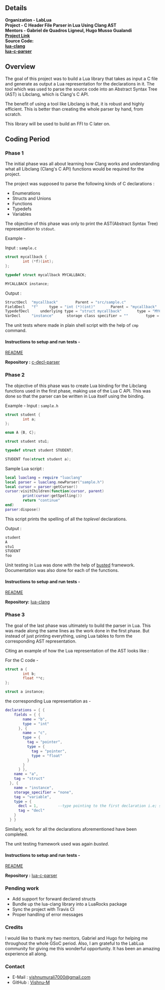 ## Details

**Organization - LabLua**  <br/>
**Project - C Header File Parser in Lua Using Clang AST** <br/>
**Mentors - Gabriel de Quadros Ligneul, Hugo Musso Gualandi** <br/>
[**Project Link**](https://summerofcode.withgoogle.com/archive/2019/projects/5167963789852672/ "**Project Link**") <br/>
**Source Code:** <br/> 
[**lua-clang**](https://github.com/Vishnu-M/lua-clang "**lua-clang**") <br/>
[**lua-c-parser**](https://github.com/Vishnu-M/lua-c-parser "**lua-c-parser**") <br/>

## Overview

The goal of this project was to build a Lua library that takes as input a C file and generate as output a Lua representation for the declarations in it. The tool which was used to parse the source code into an Abstract Syntax Tree (AST) is Libclang, which is Clang's C API. 

The benefit of using a tool like Libclang is that, it is robust and highly efficient. This is better than creating the whole parser by hand, from scratch. 

This library will be used to build an FFI to C later on.

## Coding Period

### Phase 1

The initial phase was all about learning how Clang works and understanding what all Libclang (Clang's C API) functions would be required for the project. 

The project was supposed to parse the following kinds of C declarations :
- Enumerations
- Structs and Unions
- Functions
- Typedefs
- Variables

The objective of this phase was only to print the AST(Abstract Syntax Tree) representation to `stdout`. 

Example - 

Input : `sample.c`
```c
struct mycallback {
        int (*f)(int);
};

typedef struct mycallback MYCALLBACK;

MYCALLBACK instance;
```
Output :
```c
StructDecl	"mycallback"		Parent = "src/sample.c"	
FieldDecl	"f"		type = "int (*)(int)"		Parent = "mycallback"
TypedefDecl		underlying type = "struct mycallback"		type = "MYCALLBACK"
VarDecl		"instance"		storage class specifier = ""		type = "MYCALLBACK"

```
The unit tests where made in plain shell script with the help of `cmp` command.

#### Instructions to setup and run tests - 
[README](https://github.com/Vishnu-M/c-decl-parser/blob/master/README.md "README")

**Repository :** [c-decl-parser](https://github.com/Vishnu-M/c-decl-parser "c-decl-parser")

### Phase 2

The objective of this phase was to create Lua binding for the Libclang functions used in the first phase, making use of the Lua C API. This was done so that the parser can be written in Lua itself using the binding.

Example -
Input : `sample.h`
```c
struct student {
        int a;
};

enum A {B, C};

struct student stu1;

typedef struct student STUDENT;

STUDENT foo(struct student a);
```
Sample Lua script : 
```lua
local luaclang = require "luaclang"
local parser = luaclang.newParser("sample.h")
local cursor = parser:getCursor()  
cursor:visitChildren(function(cursor, parent)
        print(cursor:getSpelling())
        return "continue"
end)
parser:dispose()
```
This script prints the spelling of all the *toplevel* declarations.

Output :
```c
student
A
stu1
STUDENT
foo
```
Unit testing in Lua was done with the help of [busted](https://olivinelabs.com/busted/ "busted") framework. Documentation was also done for each of the functions.

#### Instructions to setup and run tests - 
[README](https://github.com/Vishnu-M/lua-clang/blob/master/README.md "README")

**Repository:** [lua-clang](https://github.com/Vishnu-M/lua-clang/ "lua-clang")

### Phase 3

The goal of the last phase was ultimately to build the parser in Lua. This was made along the same lines as the work done in the first phase. But instead of just printing everything, using Lua tables to form the corresponding AST representation.

Citing an example of how the Lua representation of the AST looks like :

For the C code - 

```c
struct a {
        int b;
        float **c;
};

struct a instance;
```
the corresponding Lua representation as - 

```lua
declarations = { {
    fields = { {
        name = "b",
        type = "int"
      }, {
        name = "c",
        type = {
          tag = "pointer",
          type = {
            tag = "pointer",
            type = "float"
          }
        }
      } },
    name = "a",
    tag = "struct"
  }, {
    name = "instance",
    storage_specifier = "none",
    tag = "variable",
    type = {
      decl = 1, 		--type pointing to the first declaration i.e; struct a
      tag = "decl"
    }
  } }

```

Similarly, work for all the declarations aforementioned have been completed.

The unit testing framework used was again *busted*. 

#### Instructions to setup and run tests - 
[README](https://github.com/Vishnu-M/lua-c-parser/blob/master/README.md "README")

**Repository :** [lua-c-parser](https://github.com/Vishnu-M/lua-c-parser "lua-c-parser")

### Pending work

- Add support for forward declared structs
- Bundle up the lua-clang library into a LuaRocks package
- Sync the project with Travis CI
- Proper handling of error messages

### Credits

I would like to thank my two mentors, Gabriel and Hugo for helping me throughout the whole GSoC period. Also, I am grateful to the LabLua community for giving me this wonderful opportunity. It has been an amazing experience all along.

### Contact

- E-Mail : [vishnumurali7000@gmail.com](mailto:vishnumurali7000@gmail.com "vishnumurali7000@gmail.com")
- GitHub : [Vishnu-M](https://github.com/Vishnu-M "Vishnu-M")
